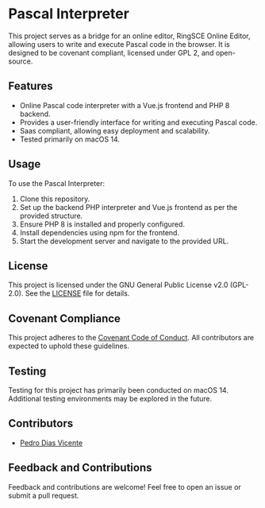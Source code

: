 # Pascal Interpreter

This project serves as a bridge for an online editor, RingSCE Online Editor, allowing users to write and execute Pascal code in the browser. It is designed to be covenant compliant, licensed under GPL 2, and open-source.

## Features

- Online Pascal code interpreter with a Vue.js frontend and PHP 8 backend.
- Provides a user-friendly interface for writing and executing Pascal code.
- Saas compliant, allowing easy deployment and scalability.
- Tested primarily on macOS 14.

## Usage

To use the Pascal Interpreter:

1. Clone this repository.
2. Set up the backend PHP interpreter and Vue.js frontend as per the provided structure.
3. Ensure PHP 8 is installed and properly configured.
4. Install dependencies using npm for the frontend.
5. Start the development server and navigate to the provided URL.

## License

This project is licensed under the GNU General Public License v2.0 (GPL-2.0). See the [LICENSE](LICENSE) file for details.

## Covenant Compliance

This project adheres to the [Covenant Code of Conduct](CODE_OF_CONDUCT.md). All contributors are expected to uphold these guidelines.

## Testing

Testing for this project has primarily been conducted on macOS 14. Additional testing environments may be explored in the future.

## Contributors

- [Pedro Dias Vicente](https://ringscejs.gleentech.com)

## Feedback and Contributions

Feedback and contributions are welcome! Feel free to open an issue or submit a pull request.

